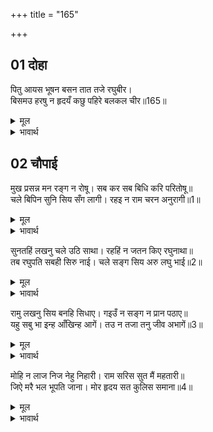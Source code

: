 +++
title = "165"

+++


## 01 दोहा
पितु आयस भूषन बसन तात तजे रघुबीर।  
बिसमउ हरषु न हृदयँ कछु पहिरे बलकल चीर॥165॥  

<details><summary>मूल</summary>

पितु आयस भूषन बसन तात तजे रघुबीर।  
बिसमउ हरषु न हृदयँ कछु पहिरे बलकल चीर॥165॥  
</details>

<details><summary>भावार्थ</summary>

हे तात! पिता की आज्ञा से श्री रघुवीर ने भूषण-वस्त्र त्याग दिए और वल्कल वस्त्र पहन लिए। उनके हृदय में न कुछ विषाद था, न हर्ष!॥165॥  
</details>





## 02 चौपाई
मुख प्रसन्न मन रङ्ग न रोषू। सब कर सब बिधि करि परितोषू॥  
चले बिपिन सुनि सिय सँग लागी। रहइ न राम चरन अनुरागी॥1॥  

<details><summary>मूल</summary>

मुख प्रसन्न मन रङ्ग न रोषू। सब कर सब बिधि करि परितोषू॥  
चले बिपिन सुनि सिय सँग लागी। रहइ न राम चरन अनुरागी॥1॥  
</details>

<details><summary>भावार्थ</summary>

उनका मुख प्रसन्न था, मन में न आसक्ति थी, न रोष (द्वेष)। सबका सब तरह से सन्तोष कराकर वे वन को चले। यह सुनकर सीता भी उनके साथ लग गईं। श्रीराम के चरणों की अनुरागिणी वे किसी तरह न रहीं॥1॥  
</details>

सुनतहिं लखनु चले उठि साथा। रहहिं न जतन किए रघुनाथा॥  
तब रघुपति सबही सिरु नाई। चले सङ्ग सिय अरु लघु भाई॥2॥  

<details><summary>मूल</summary>

सुनतहिं लखनु चले उठि साथा। रहहिं न जतन किए रघुनाथा॥  
तब रघुपति सबही सिरु नाई। चले सङ्ग सिय अरु लघु भाई॥2॥  
</details>

<details><summary>भावार्थ</summary>

सुनते ही लक्ष्मण भी साथ ही उठ चले। श्री रघुनाथ ने उन्हें रोकने के बहुत यत्न किए, पर वे न रहे। तब श्री रघुनाथजी सबको सिर नवाकर सीता और छोटे भाई लक्ष्मण को साथ लेकर चले गए॥2॥  
</details>

रामु लखनु सिय बनहि सिधाए। गइउँ न सङ्ग न प्रान पठाए॥  
यहु सबु भा इन्ह आँखिन्ह आगें। तउ न तजा तनु जीव अभागें॥3॥  

<details><summary>मूल</summary>

रामु लखनु सिय बनहि सिधाए। गइउँ न सङ्ग न प्रान पठाए॥  
यहु सबु भा इन्ह आँखिन्ह आगें। तउ न तजा तनु जीव अभागें॥3॥  
</details>

<details><summary>भावार्थ</summary>

श्री राम, लक्ष्मण और सीता वन को चले गए। मैं न तो साथ ही गई और न मैन्ने अपने प्राण ही उनके साथ भेजे। यह सब इन्हीं आँखों के सामने हुआ, तो भी अभागे जीव ने शरीर नहीं छोडा॥3॥  
</details>

मोहि न लाज निज नेहु निहारी। राम सरिस सुत मैं महतारी॥  
जिऐ मरै भल भूपति जाना। मोर हृदय सत कुलिस समाना॥4॥  

<details><summary>मूल</summary>

मोहि न लाज निज नेहु निहारी। राम सरिस सुत मैं महतारी॥  
जिऐ मरै भल भूपति जाना। मोर हृदय सत कुलिस समाना॥4॥  
</details>

<details><summary>भावार्थ</summary>

अपने स्नेह की ओर देखकर मुझे लाज नहीं आती; राम सरीखे पुत्र की मैं माता! जीना और मरना तो राजा ने खूब जाना। मेरा हृदय तो सैकडों वज्रों के समान कठोर है॥4॥  
</details>

